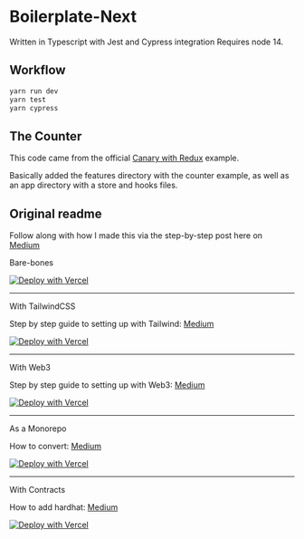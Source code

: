 # Boilerplate-Next 

Written in Typescript with Jest and Cypress integration
Requires node 14.

## Workflow

```txt
yarn run dev
yarn test
yarn cypress
```

## The Counter

This code came from the official [Canary with Redux](https://github.com/vercel/next.js/tree/canary/examples/with-redux) example.

Basically added the features directory with the counter example, as well as an app directory with a store and hooks files.

## Original readme

Follow along with how I made this via the step-by-step post here on [Medium](https://wk0.medium.com/create-a-typescript-nextjs-project-with-jest-cypress-adbbcf237747)

Bare-bones

[![Deploy with Vercel](https://vercel.com/button)](https://vercel.com/new/clone?repository-url=https://github.com/wk0/boilerplate-next)

--- 

With TailwindCSS 

Step by step guide to setting up with Tailwind: [Medium](https://wk0.medium.com/adding-tailwind-to-a-nextjs-typescript-project-d1eba5699c4d)

[![Deploy with Vercel](https://vercel.com/button)](https://github.com/wk0/boilerplate-next/tree/tailwind)

--- 

With Web3  

Step by step guide to setting up with Web3: [Medium](https://wk0.medium.com/adding-web3-to-our-nextjs-typescript-project-861e9ed5feaf)

[![Deploy with Vercel](https://vercel.com/button)](https://github.com/wk0/boilerplate-next/tree/web3-eth)

---

As a Monorepo

How to convert: [Medium](https://medium.com/p/bf4007fdfa87)

[![Deploy with Vercel](https://vercel.com/button)](https://github.com/wk0/boilerplate-next/tree/as-workspace)


---

With Contracts

How to add hardhat: [Medium](https://medium.com/@wk0/integrating-smart-contracts-using-hardhat-with-nextjs-typescript-7206890b9cd8)

[![Deploy with Vercel](https://vercel.com/button)](https://github.com/wk0/boilerplate-next/tree/with-contracts)
